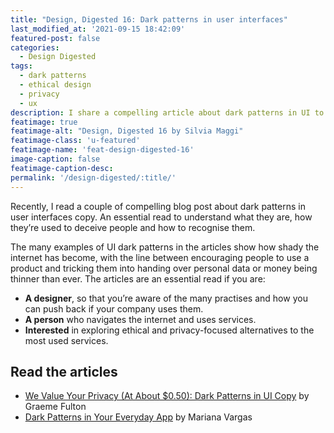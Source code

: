 ```yaml
---
title: "Design, Digested 16: Dark patterns in user interfaces"
last_modified_at: '2021-09-15 18:42:09'
featured-post: false
categories:
  - Design Digested
tags:
  - dark patterns
  - ethical design
  - privacy
  - ux
description: I share a compelling article about dark patterns in UI to help you recognise them.
featimage: true
featimage-alt: "Design, Digested 16 by Silvia Maggi"
featimage-class: 'u-featured'
featimage-name: 'feat-design-digested-16'
image-caption: false
featimage-caption-desc:
permalink: '/design-digested/:title/'
---
```

<p class="lead">Recently, I read a couple of compelling blog post about dark patterns in user interfaces copy. An essential read to understand what they are, how they’re used to deceive people and how to recognise them.</p>

<!--more-->

The many examples of UI dark patterns in the articles show how shady the internet has become, with the line between encouraging people to use a product and tricking them into handing over personal data or money being thinner than ever. The articles are an essential read if you are:

<ul class="smd-ul">
<li><strong>A designer</strong>, so that you’re aware of the many practises and how you can push back if your company uses them.</li>
<li><strong>A person</strong> who navigates the internet and uses services.</li>
<li><strong>Interested</strong> in exploring ethical and privacy-focused alternatives to the most used services.</li>
</ul>

## Read the articles

<ul class="smd-ul">
<li><a href="https://prototypr.io/post/we-value-your-privacy-at-about-0-50-dark-patterns-in-ui-copy/">We Value Your Privacy (At About $0.50): Dark Patterns in UI Copy</a> by Graeme Fulton</li>
<li><a href="https://uxplanet.org/dark-design-patterns-in-your-everyday-apps-3627e439a8a1">Dark Patterns in Your Everyday App</a> by Mariana Vargas</li>
</ul>